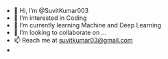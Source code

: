 - 👋 Hi, I’m @SuvitKumar003
- 👀 I’m interested in Coding
- 🌱 I’m currently learning Machine and Deep Learning
- 💞️ I’m looking to collaborate on ...
- 📫 Reach me at suvitkumar03@gmail.com
- 

<!---
SuvitKumar003/SuvitKumar003 is a ✨ special ✨ repository because its `README.md` (this file) appears on your GitHub profile.
You can click the Preview link to take a look at your changes.
--->
